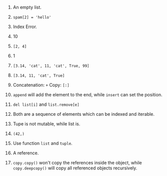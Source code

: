 1. An empty list.

2. `spam[2] = 'hello'`

3. Index Error.

4. 10

5. `[2, 4]`

6. 1

7. `[3.14, 'cat', 11, 'cat', True, 99]`

8. `[3.14, 11, 'cat', True]`

9. Concatenation: `+`   Copy: `[:]`

10. `append` will add the element to the end, while `insert` can set the position.

11. `del list[i]` and `list.remove[e]`

12. Both are a sequence of elements which can be indexed and iterable.

13. Tupe is not mutable, while list is.

14. `(42,)`

15. Use function `list` and `tuple`.

16. A reference.

17. `copy.copy()` won't copy the references inside the object, while `copy.deepcopy()` will copy all referenced objects recursively.
